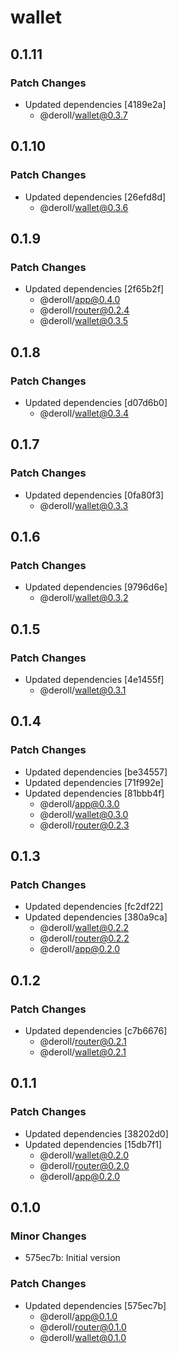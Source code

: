 # wallet

## 0.1.11

### Patch Changes

-   Updated dependencies [4189e2a]
    -   @deroll/wallet@0.3.7

## 0.1.10

### Patch Changes

-   Updated dependencies [26efd8d]
    -   @deroll/wallet@0.3.6

## 0.1.9

### Patch Changes

-   Updated dependencies [2f65b2f]
    -   @deroll/app@0.4.0
    -   @deroll/router@0.2.4
    -   @deroll/wallet@0.3.5

## 0.1.8

### Patch Changes

-   Updated dependencies [d07d6b0]
    -   @deroll/wallet@0.3.4

## 0.1.7

### Patch Changes

-   Updated dependencies [0fa80f3]
    -   @deroll/wallet@0.3.3

## 0.1.6

### Patch Changes

-   Updated dependencies [9796d6e]
    -   @deroll/wallet@0.3.2

## 0.1.5

### Patch Changes

-   Updated dependencies [4e1455f]
    -   @deroll/wallet@0.3.1

## 0.1.4

### Patch Changes

-   Updated dependencies [be34557]
-   Updated dependencies [71f992e]
-   Updated dependencies [81bbb4f]
    -   @deroll/app@0.3.0
    -   @deroll/wallet@0.3.0
    -   @deroll/router@0.2.3

## 0.1.3

### Patch Changes

-   Updated dependencies [fc2df22]
-   Updated dependencies [380a9ca]
    -   @deroll/wallet@0.2.2
    -   @deroll/router@0.2.2
    -   @deroll/app@0.2.0

## 0.1.2

### Patch Changes

-   Updated dependencies [c7b6676]
    -   @deroll/router@0.2.1
    -   @deroll/wallet@0.2.1

## 0.1.1

### Patch Changes

-   Updated dependencies [38202d0]
-   Updated dependencies [15db7f1]
    -   @deroll/wallet@0.2.0
    -   @deroll/router@0.2.0
    -   @deroll/app@0.2.0

## 0.1.0

### Minor Changes

-   575ec7b: Initial version

### Patch Changes

-   Updated dependencies [575ec7b]
    -   @deroll/app@0.1.0
    -   @deroll/router@0.1.0
    -   @deroll/wallet@0.1.0

